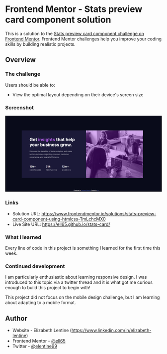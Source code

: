 # Frontend Mentor - Stats preview card component solution

This is a solution to the [Stats preview card component challenge on Frontend Mentor](https://www.frontendmentor.io/challenges/stats-preview-card-component-8JqbgoU62). Frontend Mentor challenges help you improve your coding skills by building realistic projects. 

## Overview

### The challenge

Users should be able to:

- View the optimal layout depending on their device's screen size

### Screenshot

![](./images/stats-card-screenshot.png)


### Links

- Solution URL: https://www.frontendmentor.io/solutions/stats-preview-card-component-using-htmlcss-TmLchcMX0
- Live Site URL: https://ell65.github.io/stats-card/

### What I learned

Every line of code in this project is something I learned for the first time this week. 

### Continued development

I am particularly enthusiastic about learning responsive design. I was introduced to this topic via a twitter thread and it is what got me curious enough to build this project to begin with!

This project did not focus on the mobile design challenge, but I am learning about adapting to a mobile format. 

## Author

- Website - Elizabeth Lentine (https://www.linkedin.com/in/elizabeth-lentine)
- Frontend Mentor - [@ell65](https://www.frontendmentor.io/profile/ell65)
- Twitter - [@elentine99](https://www.twitter.com/elentine99)
